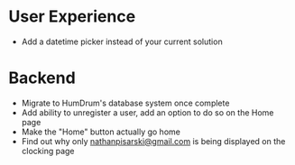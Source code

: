 # User Experience
* Add a datetime picker instead of your current solution

# Backend
* Migrate to HumDrum's database system once complete
* Add ability to unregister a user, add an option to do so on the Home page
* Make the "Home" button actually go home
* Find out why only nathanpisarski@gmail.com is being displayed on the clocking page